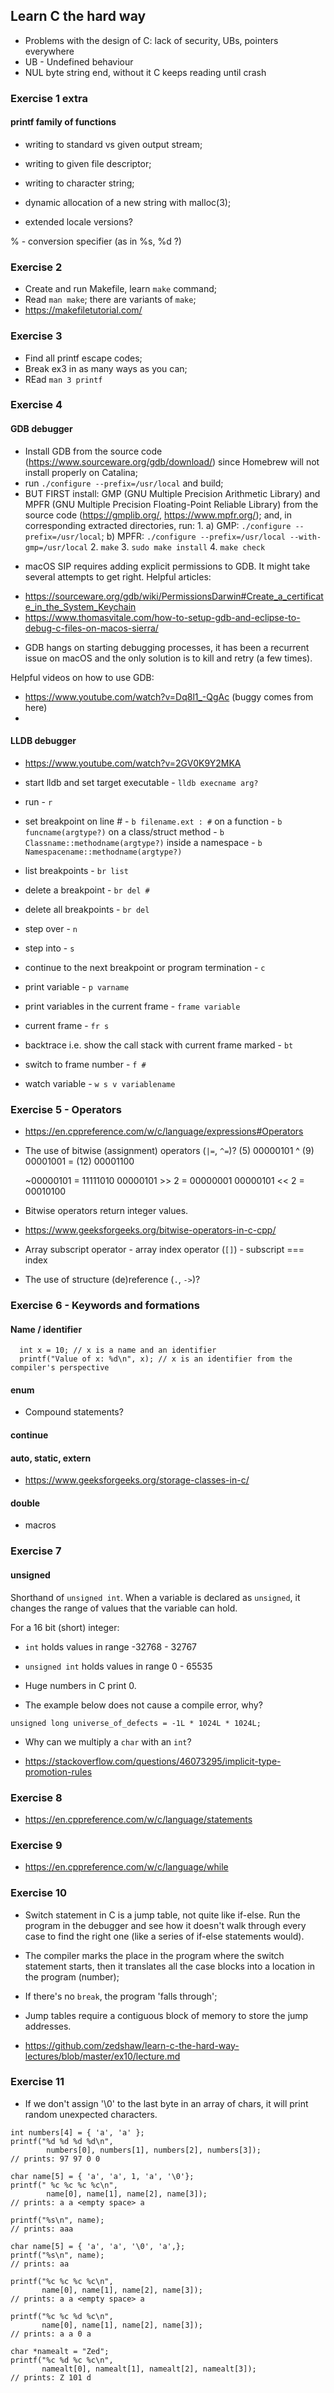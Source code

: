 ## Learn C the hard way

- Problems with the design of C: lack of security, UBs, pointers everywhere
- UB - Undefined behaviour
- NUL byte string end, without it C keeps reading until crash

### Exercise 1 extra

#### printf family of functions

- writing to standard vs given output stream; 
- writing to given file descriptor;
- writing to character string;
- dynamic allocation of a new string with malloc(3);

- extended locale versions?

% - conversion specifier (as in %s, %d ?)

### Exercise 2 

- Create and run Makefile, learn ```make``` command;
- Read ```man make```; there are variants of ```make```;
- https://makefiletutorial.com/

### Exercise 3

- Find all printf escape codes;
- Break ex3 in as many ways as you can;
- REad ```man 3 printf```

### Exercise 4

#### GDB debugger

- Install GDB from the source code (https://www.sourceware.org/gdb/download/) since Homebrew will not install properly on Catalina; 
- run ```./configure --prefix=/usr/local``` and build;
- BUT FIRST install:
    GMP (GNU Multiple Precision Arithmetic Library) and 
    MPFR (GNU Multiple Precision Floating-Point Reliable Library) 
     from the source code (https://gmplib.org/, https://www.mpfr.org/); 
  and, in corresponding extracted directories, run:
  1. 
   a) GMP: ```./configure --prefix=/usr/local```;
   b) MPFR: ```./configure --prefix=/usr/local --with-gmp=/usr/local```
  2. ```make```
  3. ```sudo make install```
  4. ```make check```

* macOS SIP requires adding explicit permissions to GDB.
 It might take several attempts to get right. 
 Helpful articles:
 - https://sourceware.org/gdb/wiki/PermissionsDarwin#Create_a_certificate_in_the_System_Keychain
 - https://www.thomasvitale.com/how-to-setup-gdb-and-eclipse-to-debug-c-files-on-macos-sierra/

* GDB hangs on starting debugging processes, it has been a recurrent issue on macOS and the only solution is to kill and retry (a few times). 

Helpful videos on how to use GDB:
- https://www.youtube.com/watch?v=Dq8l1_-QgAc (buggy comes from here)
- 

#### LLDB debugger

- https://www.youtube.com/watch?v=2GV0K9Y2MKA

- start lldb and set target executable - ```lldb execname arg?```
- run - ```r```
- set breakpoint on line # - ```b filename.ext : #```
                 on a function - ```b funcname(argtype?)```
                 on a class/struct method - ```b Classname::methodname(argtype?)```
                 inside a namespace - ```b Namespacename::methodname(argtype?)```

- list breakpoints - ```br list```
- delete a breakpoint - ```br del #```
- delete all breakpoints - ```br del```

- step over - ```n```
- step into - ```s```
- continue to the next breakpoint or program termination - ```c```

- print variable - ```p varname```

- print variables in the current frame - ```frame variable```

- current frame - ```fr s```

- backtrace i.e. show the call stack with current frame marked - ```bt```
- switch to frame number - ```f #```

- watch variable - ```w s v variablename```


### Exercise 5 - Operators

- https://en.cppreference.com/w/c/language/expressions#Operators

- The use of bitwise (assignment) operators (```|=```, ```^=```)?
   (5)  00000101 ^
   (9)  00001001
 = (12) 00001100   

  ~00000101 = 11111010
  00000101 >> 2 = 00000001 
  00000101 << 2 = 00010100 

- Bitwise operators return integer values.

- https://www.geeksforgeeks.org/bitwise-operators-in-c-cpp/

- Array subscript operator - array index operator (```[]```) - subscript === index
- The use of structure (de)reference (```.```, ```->```)?

### Exercise 6 - Keywords and formations

#### Name / identifier
```
  int x = 10; // x is a name and an identifier
  printf("Value of x: %d\n", x); // x is an identifier from the compiler's perspective
```

#### enum

- Compound statements?

#### continue

#### auto, static, extern
- https://www.geeksforgeeks.org/storage-classes-in-c/

#### double

- macros

### Exercise 7

#### unsigned 
Shorthand of ```unsigned int```.
When a variable is declared as ```unsigned```, it changes the range of values that the variable can hold.

For a 16 bit (short) integer:

- ```int``` holds values in range -32768 - 32767
- ```unsigned int``` holds values in range 0 - 65535

- Huge numbers in C print 0.

- The example below does not cause a compile error, why?

```
unsigned long universe_of_defects = -1L * 1024L * 1024L;
```

- Why can we multiply a ```char``` with an ```int```?

- https://stackoverflow.com/questions/46073295/implicit-type-promotion-rules

### Exercise 8

- https://en.cppreference.com/w/c/language/statements

### Exercise 9

- https://en.cppreference.com/w/c/language/while

### Exercise 10

- Switch statement in C is a jump table, not quite like if-else. Run the program in the debugger and see how it doesn't walk through every case to find the right one (like a series of if-else statements would).

- The compiler marks the place in the program where the switch statement starts, then it translates all the case blocks into a location in the program (number);

- If there's no ```break```, the program 'falls through';

- Jump tables require a contiguous block of memory to store the jump addresses.


- https://github.com/zedshaw/learn-c-the-hard-way-lectures/blob/master/ex10/lecture.md


### Exercise 11

- If we don't assign '\0' to the last byte in an array of chars, it will print random unexpected characters.

 ```
 int numbers[4] = { 'a', 'a' }; 
 printf("%d %d %d %d\n",
         numbers[0], numbers[1], numbers[2], numbers[3]);
 // prints: 97 97 0 0 

 char name[5] = { 'a', 'a', 1, 'a', '\0'};
 printf(" %c %c %c %c\n",
         name[0], name[1], name[2], name[3]);
 // prints: a a <empty space> a 

 printf("%s\n", name);
 // prints: aaa

 char name[5] = { 'a', 'a', '\0', 'a',};
 printf("%s\n", name);
 // prints: aa
 
 printf("%c %c %c %c\n",
        name[0], name[1], name[2], name[3]);
 // prints: a a <empty space> a

 printf("%c %c %d %c\n",
        name[0], name[1], name[2], name[3]);
 // prints: a a 0 a

 char *namealt = "Zed";
 printf("%c %d %c %c\n",
        namealt[0], namealt[1], namealt[2], namealt[3]);
 // prints: Z 101 d


 ```
